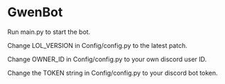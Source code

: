 # GwenBot

Run main.py to start the bot.


Change LOL_VERSION in Config/config.py to the latest patch.

Change OWNER_ID in Config/config.py to your own discord user ID.

Change the TOKEN string in Config/config.py to your discord bot token.
